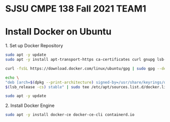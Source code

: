 # SJSU CMPE 138 Fall 2021 TEAM1

# Install Docker on Ubuntu

1\. Set up Docker Repository

```bash
sudo apt -y update
sudo apt -y install apt-transport-https ca-certificates curl gnupg lsb-release

curl -fsSL https://download.docker.com/linux/ubuntu/gpg | sudo gpg --dearmor -o /usr/share/keyrings/docker-archive-keyring.gpg

echo \
"deb [arch=$(dpkg --print-architecture) signed-by=/usr/share/keyrings/docker-archive-keyring.gpg] https://download.docker.com/linux/ubuntu \
$(lsb_release -cs) stable" | sudo tee /etc/apt/sources.list.d/docker.list > /dev/null

sudo apt -y update
```

2\. Install Docker Engine

```bash
sudo apt -y install docker-ce docker-ce-cli containerd.io
```
